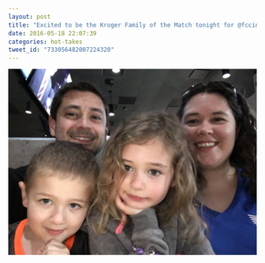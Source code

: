 ```yaml
---
layout: post
title: "Excited to be the Kroger Family of the Match tonight for @fccincinnati! Catching a bite before the game."
date: 2016-05-18 22:07:39
categories: hot-takes
tweet_id: "733056482007224320"
---
```



![](/assets/images/tweets/733056482007224320-CixW81MUkAA64GB.jpg)

<!-- Original tweet: https://twitter.com/i/status/733056482007224320 -->
